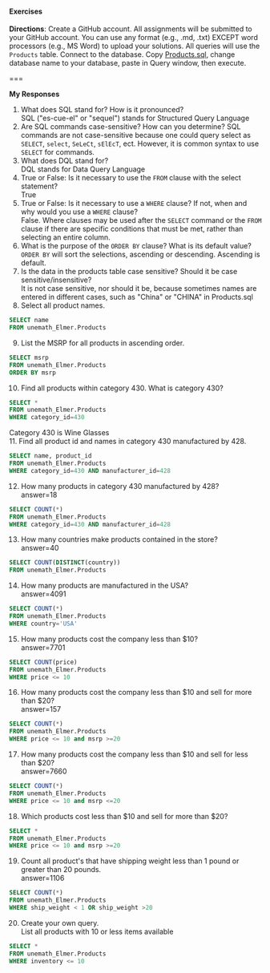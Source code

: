 #### Exercises
 
 **Directions**: Create a GitHub account.  All assignments will be submitted to your GitHub account.  You can use any format (e.g., .md, .txt) EXCEPT word processors (e.g., MS Word) to upload your solutions.  All queries will use the `Products` table.  Connect to the database.  Copy [Products.sql](https://github.com/jamesquinlan/mat301/tree/master/products), change database name to your database, paste in Query window, then execute.
 
 ===
 
 **My Responses**
 
  1. What does SQL stand for?  How is it pronounced?  
  SQL ("es-cue-el" or "sequel") stands for Structured Query Language  
  2. Are SQL commands case-sensitive?  How can you determine? 
  SQL commands are not case-sensitive because one could query select as `SELECT`, `select`, `SeLeCt`, `sElEcT`, ect. However, it is common syntax to use `SELECT` for commands.  
  3. What does DQL stand for?  
  DQL stands for Data Query Language  
  4. True or False:  Is it necessary to use the `FROM` clause with the select statement?  
  True  
  5. True or False:  Is it necessary to use a `WHERE` clause?  If not, when and why would you use a `WHERE` clause?  
  False. Where clauses may be used after the `SELECT` command or the `FROM` clause if there are specific conditions that must be met, rather than selecting an entire column.  
  6. What is the purpose of the `ORDER BY` clause?  What is its default value?  
  `ORDER BY` will sort the selections, ascending or descending. Ascending is default.  
  7. Is the data in the products table case sensitive?  Should it be case sensitive/insensitive?  
  It is not case sensitive, nor should it be, because sometimes names are entered in different cases, such as "China" or "CHINA" in Products.sql  
  8. Select all product names. 
```SQL
SELECT name
FROM unemath_Elmer.Products
```  
  9. List the MSRP for all products in ascending order.  
```SQL
SELECT msrp
FROM unemath_Elmer.Products
ORDER BY msrp
```  
  10. Find all products within  category 430.  What is category 430?  
```SQL
SELECT *
FROM unemath_Elmer.Products
WHERE category_id=430
```  
  Category 430 is Wine Glasses  
  11. Find all product id and names in category 430 manufactured by 428.  
```SQL
SELECT name, product_id
FROM unemath_Elmer.Products
WHERE category_id=430 AND manufacturer_id=428
```  
  12. How many products in category 430 manufactured by 428?  
  answer=18  
```SQL
SELECT COUNT(*)
FROM unemath_Elmer.Products
WHERE category_id=430 AND manufacturer_id=428
```  
  13. How many countries make products contained in the store?  
  answer=40  
```SQL
SELECT COUNT(DISTINCT(country))
FROM unemath_Elmer.Products
```  
  14. How many products are manufactured in the USA?  
  answer=4091
```SQL
SELECT COUNT(*)
FROM unemath_Elmer.Products
WHERE country='USA'
```  
  15. How many products cost the company less than $10?  
  answer=7701  
```SQL
SELECT COUNT(price)
FROM unemath_Elmer.Products
WHERE price <= 10
```  
  16. How many products cost the company less than $10 and sell for more than $20?  
  answer=157  
```SQL
SELECT COUNT(*)
FROM unemath_Elmer.Products
WHERE price <= 10 and msrp >=20
```  
  17. How many products cost the company less than $10 and sell for less than $20?  
  answer=7660  
```SQL
SELECT COUNT(*)
FROM unemath_Elmer.Products
WHERE price <= 10 and msrp <=20
```  
  18. Which products cost less than $10 and sell for more than $20?  
```SQL
SELECT *
FROM unemath_Elmer.Products
WHERE price <= 10 and msrp >=20
```  
  19. Count all product's that have shipping weight less than 1 pound or greater than 20 pounds.  
  answer=1106  
```SQL
SELECT COUNT(*)
FROM unemath_Elmer.Products
WHERE ship_weight < 1 OR ship_weight >20
```  
  20. Create your own query.  
  List all products with 10 or less items available  
```SQL
SELECT *
FROM unemath_Elmer.Products
WHERE inventory <= 10
```  
